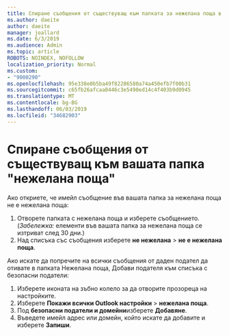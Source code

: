 ```yaml
---
title: Спиране съобщения от съществуващ към папката за нежелана поща в Outlook в мрежата
ms.author: daeite
author: daeite
manager: joallard
ms.date: 6/3/2019
ms.audience: Admin
ms.topic: article
ROBOTS: NOINDEX, NOFOLLOW
localization_priority: Normal
ms.custom:
- "9000290"
ms.openlocfilehash: 95e338e0b5ba49f82286580a74a450efb7f00b31
ms.sourcegitcommit: c65fb26afcaa8446c3e5490ed14c4f403b9d0945
ms.translationtype: MT
ms.contentlocale: bg-BG
ms.lasthandoff: 06/03/2019
ms.locfileid: "34682903"
---
```

# <a name="stop-messages-from-going-to-your-junk-email-folder"></a>Спиране съобщения от съществуващ към вашата папка "нежелана поща"

Ако откриете, че имейл съобщение във вашата папка за нежелана поща не е нежелана поща:

1. Отворете папката с нежелана поща и изберете съобщението. (*Забележка:* елементи във вашата папка за нежелана поща се изтриват след 30 дни.)
1. Над списъка със съобщения изберете **не нежелана** > **не е нежелана поща**.

Ако искате да попречите на всички съобщения от даден подател да отивате в папката Нежелана поща, Добави подателя към списъка с безопасни податели:

1. Изберете иконата на зъбно колело за да отворите прозореца на настройките.
1. Изберете **Покажи всички Outlook настройки** > **нежелана поща**.
1. Под **безопасни податели и домейни**изберете **Добавяне**.
1. Въведете имейл адрес или домейн, който искате да добавите и изберете **Запиши**.